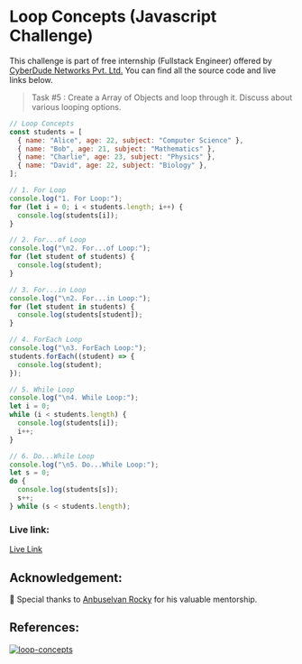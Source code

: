 # Loop Concepts (Javascript Challenge)

This challenge is part of free internship (Fullstack Engineer) offered by [CyberDude Networks Pvt. Ltd.](https://cyberdudenetworks.com) You can find all the source code and live links below.

> Task #5 : Create a Array of Objects and loop through it. Discuss about various looping options.

```js
// Loop Concepts
const students = [
  { name: "Alice", age: 22, subject: "Computer Science" },
  { name: "Bob", age: 21, subject: "Mathematics" },
  { name: "Charlie", age: 23, subject: "Physics" },
  { name: "David", age: 22, subject: "Biology" },
];

// 1. For Loop
console.log("1. For Loop:");
for (let i = 0; i < students.length; i++) {
  console.log(students[i]);
}

// 2. For...of Loop
console.log("\n2. For...of Loop:");
for (let student of students) {
  console.log(student);
}

// 3. For...in Loop
console.log("\n2. For...in Loop:");
for (let student in students) {
  console.log(students[student]);
}

// 4. ForEach Loop
console.log("\n3. ForEach Loop:");
students.forEach((student) => {
  console.log(student);
});

// 5. While Loop
console.log("\n4. While Loop:");
let i = 0;
while (i < students.length) {
  console.log(students[i]);
  i++;
}

// 6. Do...While Loop
console.log("\n5. Do...While Loop:");
let s = 0;
do {
  console.log(students[s]);
  s++;
} while (s < students.length);
```

### Live link:

[Live Link](https://danielace1.github.io/cyberdude-challenges/javascript/06-loop-concepts/)

## Acknowledgement:

🎉 Special thanks to [Anbuselvan Rocky](https://github.com/anburocky3) for his valuable mentorship.

## References:

[![loop-concepts](https://img.youtube.com/vi/tMgXbOs0jLc/0.jpg)](https://www.youtube.com/watch?v=tMgXbOs0jLc "loop-concepts")
